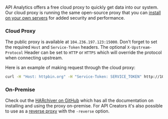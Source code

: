 API Analytics offers a free cloud proxy to quickly get data into our system. Our cloud proxy is running the same open-source proxy that you can [install on your own servers](https://github.com/Mashape/HARchiver) for added security and performance. 

### Cloud Proxy

The public proxy is available at `104.236.197.123:15000`. Don't forget to set the required `Host` and `Service-Token` headers. The optional `X-Upstream-Protocol` Header can be set to `HTTP` or `HTTPS` which will override the protocol when connecting upstream.

Here is an example of making request through the cloud proxy:

```bash
curl -H "Host: httpbin.org" -H "Service-Token: SERVICE_TOKEN" http://104.236.197.123:15000/get
```

### On-Premise

Check out the [HARchiver on GitHub](https://github.com/Mashape/HARchiver) which has all the documentation on installing and using the proxy on-premise. For API Creators it's also possible to use as a [reverse proxy](https://github.com/Mashape/HARchiver#for-api-creators-reverse-proxy) with the `-reverse` option.
